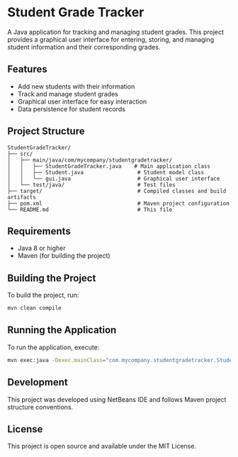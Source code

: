 # Student Grade Tracker

A Java application for tracking and managing student grades. This project provides a graphical user interface for entering, storing, and managing student information and their corresponding grades.

## Features

- Add new students with their information
- Track and manage student grades
- Graphical user interface for easy interaction
- Data persistence for student records

## Project Structure

```
StudentGradeTracker/
├── src/
│   ├── main/java/com/mycompany/studentgradetracker/
│   │   ├── StudentGradeTracker.java    # Main application class
│   │   ├── Student.java                 # Student model class
│   │   └── gui.java                     # Graphical user interface
│   └── test/java/                       # Test files
├── target/                              # Compiled classes and build artifacts
├── pom.xml                              # Maven project configuration
└── README.md                            # This file
```

## Requirements

- Java 8 or higher
- Maven (for building the project)

## Building the Project

To build the project, run:

```bash
mvn clean compile
```

## Running the Application

To run the application, execute:

```bash
mvn exec:java -Dexec.mainClass="com.mycompany.studentgradetracker.StudentGradeTracker"
```

## Development

This project was developed using NetBeans IDE and follows Maven project structure conventions.

## License

This project is open source and available under the MIT License. 